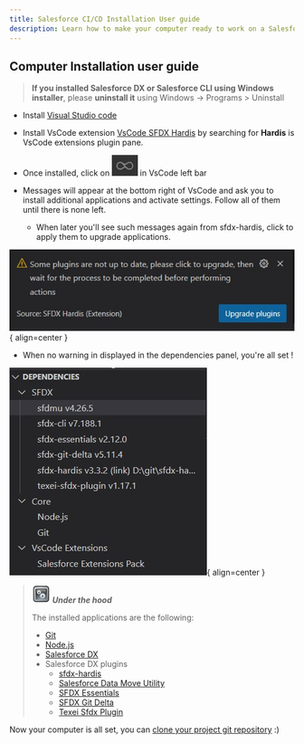 ```yaml
---
title: Salesforce CI/CD Installation User guide
description: Learn how to make your computer ready to work on a Salesforce CI/CD project
---
```

<!-- markdownlint-disable MD013 -->

## Computer Installation user guide

> **If you installed Salesforce DX or Salesforce CLI using Windows installer**, please **uninstall it** using Windows -> Programs > Uninstall

- Install [Visual Studio code](https://code.visualstudio.com/)

- Install VsCode extension [VsCode SFDX Hardis](https://marketplace.visualstudio.com/items?itemName=NicolasVuillamy.vscode-sfdx-hardis) by searching for **Hardis** is VsCode extensions plugin pane.

- Once installed, click on ![Hardis Group button](https://github.com/hardisgroupcom/sfdx-hardis/raw/main/docs/assets/images/hardis-button.jpg) in VsCode left bar

- Messages will appear at the bottom right of VsCode and ask you to install additional applications and activate settings. Follow all of them until there is none left.
  - When later you'll see such messages again from sfdx-hardis, click to apply them to upgrade applications.

![](assets/images/msg-upgrade-plugins.jpg){ align=center }

- When no warning in displayed in the dependencies panel, you're all set !

![](assets/images/dependencies-ok.jpg){ align=center }

> ![Under the hood](assets/images/engine.png) **_Under the hood_**
>
> The installed applications are the following:
>
> - [Git](https://git-scm.com/)
> - [Node.js](https://nodejs.org/en/)
> - [Salesforce DX](https://developer.salesforce.com/docs/atlas.en-us.sfdx_dev.meta/sfdx_dev/sfdx_dev_develop.htm)
> - Salesforce DX plugins
>   - [sfdx-hardis](https://github.com/hardisgroupcom/sfdx-hardis)
>   - [Salesforce Data Move Utility](https://github.com/forcedotcom/SFDX-Data-Move-Utility)
>   - [SFDX Essentials](https://github.com/nvuillam/sfdx-essentials)
>   - [SFDX Git Delta](https://github.com/scolladon/sfdx-git-delta)
>   - [Texei Sfdx Plugin](https://github.com/texei/texei-sfdx-plugin)

Now your computer is all set, you can [clone your project git repository](salesforce-ci-cd-clone-repository.md) :)

